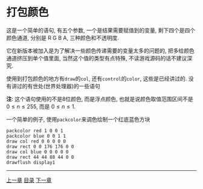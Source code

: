 # 打包颜色
这是一个简单的语句, 有五个参数, 一个是结果需要赋值到的变量,
剩下四个是四个颜色通道, 分别是 R G B A, 三种颜色和不透明度.

它在新版本被加入是为了解决一些颜色传递需要的变量太多的问题的,
把多给颜色通道挤压到单个值里面, 当然这个值的类型有点特殊,
不读游戏源码的话不建议深究.

使用到打包颜色的地方有`draw`的`col`, 还有`control`的`color`, 这些是已经讲过的.
没有讲过的有世处(世界处理器)的一些语句

**注**: 这个语句使用的不是8位颜色, 而是浮点颜色,
也就是说颜色取值范围区间不是 $0 \le n \le 255$, 而是 $0 \le n \le 1$.

一个简单的例子, 使用`packcolor`来调色绘制一个红底蓝色方块

```gas
packcolor red 1 0 0 1
packcolor blue 0 0 1 1
draw col red 0 0 0 0 0
draw rect 0 0 176 176 0 0
draw col blue 0 0 0 0 0
draw rect 44 44 88 44 0 0
drawflush display1
```


---
[上一章](./13-lookup.md)
[目录](./README.md)
[下一章](./15-radar.md)
